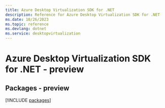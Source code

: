 ```yaml
---
title: Azure Desktop Virtualization SDK for .NET
description: Reference for Azure Desktop Virtualization SDK for .NET
ms.date: 10/26/2023
ms.topic: reference
ms.devlang: dotnet
ms.service: desktopvirtualization
---
```

# Azure Desktop Virtualization SDK for .NET - preview
## Packages - preview
[!INCLUDE [packages](desktop-virtualization-index.md)]